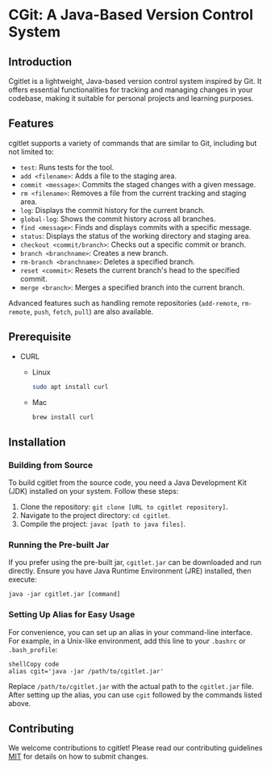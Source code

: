 # CGit: A Java-Based Version Control System

## Introduction

Cgitlet is a lightweight, Java-based version control system inspired by Git. It offers essential functionalities for tracking and managing changes in your codebase, making it suitable for personal projects and learning purposes. 

## Features

cgitlet supports a variety of commands that are similar to Git, including but not limited to:

- `test`: Runs tests for the tool.
- `add <filename>`: Adds a file to the staging area.
- `commit <message>`: Commits the staged changes with a given message.
- `rm <filename>`: Removes a file from the current tracking and staging area.
- `log`: Displays the commit history for the current branch.
- `global-log`: Shows the commit history across all branches.
- `find <message>`: Finds and displays commits with a specific message.
- `status`: Displays the status of the working directory and staging area.
- `checkout <commit/branch>`: Checks out a specific commit or branch.
- `branch <branchname>`: Creates a new branch.
- `rm-branch <branchname>`: Deletes a specified branch.
- `reset <commit>`: Resets the current branch's head to the specified commit.
- `merge <branch>`: Merges a specified branch into the current branch.

Advanced features such as handling remote repositories (`add-remote`, `rm-remote`, `push`, `fetch`, `pull`) are also available.

## Prerequisite 

- CURL

  - Linux

      ```bash
      sudo apt install curl
      ```

  - Mac
  
    ```bash
    brew install curl
    ```
  
    

## Installation


### Building from Source

To build cgitlet from the source code, you need a Java Development Kit (JDK) installed on your system. Follow these steps:

1. Clone the repository: `git clone [URL to cgitlet repository]`.
2. Navigate to the project directory: `cd cgitlet`.
3. Compile the project: `javac [path to java files]`.

### Running the Pre-built Jar

If you prefer using the pre-built jar, `cgitlet.jar` can be downloaded and run directly. Ensure you have Java Runtime Environment (JRE) installed, then execute:

```shell
java -jar cgitlet.jar [command]
```

### Setting Up Alias for Easy Usage

For convenience, you can set up an alias in your command-line interface. For example, in a Unix-like environment, add this line to your `.bashrc` or `.bash_profile`:

```
shellCopy code
alias cgit='java -jar /path/to/cgitlet.jar'
```

Replace `/path/to/cgitlet.jar` with the actual path to the `cgitlet.jar` file. After setting up the alias, you can use `cgit` followed by the commands listed above.

## Contributing

We welcome contributions to cgitlet! Please read our contributing guidelines [MIT](https://opensource.org/license/mit/) for details on how to submit changes.
